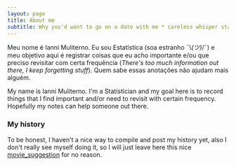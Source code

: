 ```yaml
---
layout: page
title: About me
subtitle: Why you'd want to go on a date with me * careless whisper starts playing *
---
```


Meu nome é Ianní Muliterno.  Eu sou Estatística (soa estranho ¯\\_(ツ)_/¯) e meu objetivo aqui é registrar coisas que eu acho importante e/ou que preciso revisitar com certa frequência (*There's too much information out there, I keep forgetting stuff*). Quem sabe essas anotações não ajudam mais alguém.  

My name is Ianní Muliterno. I'm a Statistician and my goal here is to record things that I find important and/or need to revisit with certain frequency. Hopefully my notes can help someone out there. 

### My history 

To be honest, I haven't a nice way to compile and post my history yet, also I don't really see myself doing it, so I will just leave here this nice [movie_suggestion](http://en.wikipedia.org/wiki/The_Princess_Bride_%28film%29) for no reason. 

